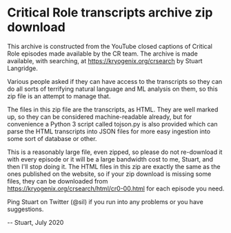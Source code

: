 # Critical Role transcripts archive zip download

This archive is constructed from the YouTube closed captions of Critical Role episodes made available by the CR team.
The archive is made available, with searching, at https://kryogenix.org/crsearch by Stuart Langridge.

Various people asked if they can have access to the transcripts so they can do all sorts of terrifying natural language
and ML analysis on them, so this zip file is an attempt to manage that.

The files in this zip file are the transcripts, as HTML. They are well marked up, so they can be considered
machine-readable already, but for convenience a Python 3 script called tojson.py is also provided which can parse the
HTML transcripts into JSON files for more easy ingestion into some sort of database or other.

This is a reasonably large file, even zipped, so please do not re-download it with every episode or it will be a large
bandwidth cost to me, Stuart, and then I'll stop doing it. The HTML files in this zip are exactly the same as the ones
published on the website, so if your zip download is missing some files, they can be downloaded from
https://kryogenix.org/crsearch/html/cr0-00.html for each episode you need.

Ping Stuart on Twitter (@sil) if you run into any problems or you have suggestions.

-- Stuart, July 2020
